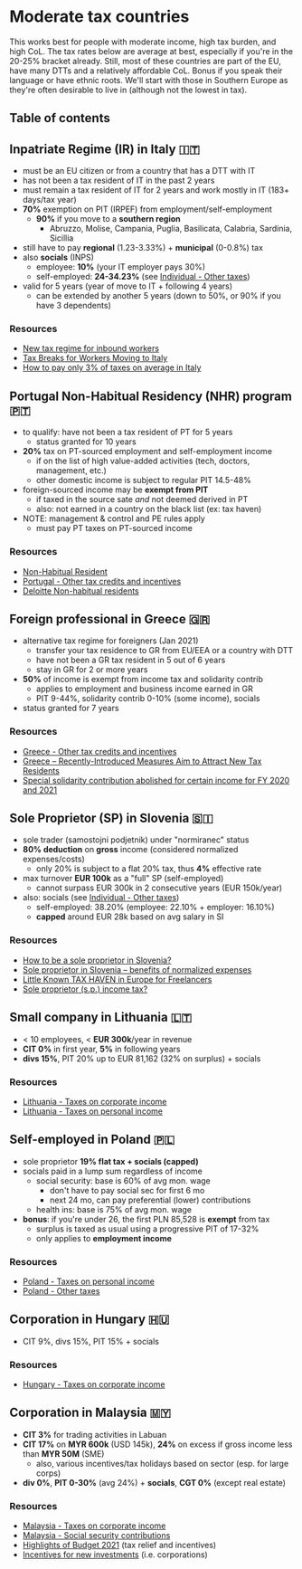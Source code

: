 # Moderate tax countries

This works best for people with moderate income, high tax burden, and high CoL. The tax rates below are average at best, especially if you're in the 20-25% bracket already. Still, most of these countries are part of the EU, have many DTTs and a relatively affordable CoL. Bonus if you speak their language or have ethnic roots. We'll start with those in Southern Europe as they're often desirable to live in (although not the lowest in tax).

## Table of contents

## Inpatriate Regime (IR) in Italy 🇮🇹

- must be an EU citizen or from a country that has a DTT with IT
- has not been a tax resident of IT in the past 2 years
- must remain a tax resident of IT for 2 years and work mostly in IT (183+ days/tax year)
- **70%** exemption on PIT (IRPEF) from employment/self-employment
  - **90%** if you move to a **southern region**
    - Abruzzo, Molise, Campania, Puglia, Basilicata, Calabria, Sardinia, Sicillia
- still have to pay **regional** (1.23-3.33%) + **municipal** (0-0.8%) tax
- also **socials** (INPS)
  - employee: **10%** (your IT employer pays 30%)
  - self-employed: **24-34.23%** (see [Individual - Other taxes](https://taxsummaries.pwc.com/italy/individual/other-taxes))
- valid for 5 years (year of move to IT + following 4 years)
  - can be extended by another 5 years (down to 50%, or 90% if you have 3 dependents)

### Resources

- [New tax regime for inbound workers](https://taxsummaries.pwc.com/italy/individual/income-determination)
- [Tax Breaks for Workers Moving to Italy](https://www.clearygottlieb.com/news-and-insights/publication-listing/tax-breaks-for-workers-moving-to-italy-new-official-guidelines-released)
- [How to pay only 3% of taxes on average in Italy](https://youtu.be/XxqULB8QSJs)

## Portugal Non-Habitual Residency (NHR) program 🇵🇹

- to qualify: have not been a tax resident of PT for 5 years
  - status granted for 10 years
- **20%** tax on PT-sourced employment and self-employment income
  - if on the list of high value-added activities (tech, doctors, management, etc.)
  - other domestic income is subject to regular PIT 14.5-48%
- foreign-sourced income may be **exempt from PIT**
  - if taxed in the source sate _and_ not deemed derived in PT
  - also: not earned in a country on the black list (ex: tax haven)
- NOTE: management & control and PE rules apply
  - must pay PT taxes on PT-sourced income

### Resources

- [Non-Habitual Resident](https://en.wikipedia.org/wiki/Non-Habitual_Resident)
- [Portugal - Other tax credits and incentives](https://taxsummaries.pwc.com/portugal/individual/other-tax-credits-and-incentives)
- [Deloitte Non-habitual residents](https://www2.deloitte.com/content/dam/Deloitte/pt/Documents/tax/NHR/Flyer_RNH2020_General.pdf)

## Foreign professional in Greece 🇬🇷

- alternative tax regime for foreigners (Jan 2021)
  - transfer your tax residence to GR from EU/EEA or a country with DTT
  - have not been a GR tax resident in 5 out of 6 years
  - stay in GR for 2 or more years
- **50%** of income is exempt from income tax and solidarity contrib
  - applies to employment and business income earned in GR
  - PIT 9-44%, solidarity contrib 0-10% (some income), socials
- status granted for 7 years

### Resources

- [Greece - Other tax credits and incentives](https://taxsummaries.pwc.com/greece/individual/other-tax-credits-and-incentives)
- [Greece – Recently-Introduced Measures Aim to Attract New Tax Residents](https://home.kpmg/xx/en/home/insights/2021/01/flash-alert-2021-008.html)
- [Special solidarity contribution abolished for certain income for FY 2020 and 2021](https://www.taxathand.com/article/15649/Greece/2020/Special-solidarity-contribution-abolished-for-certain-income-for-FY-2020-and-2021)

## Sole Proprietor (SP) in Slovenia 🇸🇮

- sole trader (samostojni podjetnik) under "normiranec" status
- **80% deduction** on **gross** income (considered normalized expenses/costs)
  - only 20% is subject to a flat 20% tax, thus **4%** effective rate
- max turnover **EUR 100k** as a "full" SP (self-employed)
  - cannot surpass EUR 300k in 2 consecutive years (EUR 150k/year)
- also: socials (see [Individual - Other taxes](https://taxsummaries.pwc.com/slovenia/individual/other-taxes))
  - self-employed: 38.20% (employee: 22.10% + employer: 16.10%)
  - **capped** around EUR 28k based on avg salary in SI

### Resources

- [How to be a sole proprietor in Slovenia?](https://data.si/en/blog/sole-proprietor-slovenia-2/)
- [Sole proprietor in Slovenia – benefits of normalized expenses](https://data.si/en/blog/sole-proprietor-normalized-expenses/)
- [Little Known TAX HAVEN in Europe for Freelancers](https://youtu.be/nSRj46PkozQ)
- [Sole proprietor (s.p.) income tax?](https://www.expat.com/forum/viewtopic.php?id=762117)

## Small company in Lithuania 🇱🇹

- < 10 employees, < **EUR 300k**/year in revenue
- **CIT 0%** in first year, **5%** in following years
- **divs 15%**, PIT 20% up to EUR 81,162 (32% on surplus) + socials

### Resources

- [Lithuania - Taxes on corporate income](https://taxsummaries.pwc.com/lithuania/corporate/taxes-on-corporate-income)
- [Lithuania - Taxes on personal income](https://taxsummaries.pwc.com/lithuania/individual/taxes-on-personal-income)

## Self-employed in Poland 🇵🇱

- sole proprietor **19% flat tax + socials (capped)**
- socials paid in a lump sum regardless of income
  - social security: base is 60% of avg mon. wage
    - don't have to pay social sec for first 6 mo
    - next 24 mo, can pay preferential (lower) contributions
  - health ins: base is 75% of avg mon. wage
- **bonus**: if you're under 26, the first PLN 85,528 is **exempt** from tax
  - surplus is taxed as usual using a progressive PIT of 17-32%
  - only applies to **employment income**

### Resources

- [Poland - Taxes on personal income](https://taxsummaries.pwc.com/poland/individual/taxes-on-personal-income)
- [Poland - Other taxes](https://taxsummaries.pwc.com/poland/individual/other-taxes)

## Corporation in Hungary 🇭🇺

- CIT 9%, divs 15%, PIT 15% + socials

### Resources

- [Hungary - Taxes on corporate income](https://taxsummaries.pwc.com/hungary/corporate/taxes-on-corporate-income)

## Corporation in Malaysia 🇲🇾

- **CIT 3%** for trading activities in Labuan
- **CIT 17%** on **MYR 600k** (USD 145k), **24%** on excess if gross income less than **MYR 50M** (SME)
  - also, various incentives/tax holidays based on sector (esp. for large corps)
- **div 0%**, **PIT 0-30%** (avg 24%) + **socials**, **CGT 0%** (except real estate)

### Resources

- [Malaysia - Taxes on corporate income](https://taxsummaries.pwc.com/malaysia/corporate/taxes-on-corporate-income)
- [Malaysia - Social security contributions](https://taxsummaries.pwc.com/malaysia/individual/other-taxes)
- [Highlights of Budget 2021](https://www2.deloitte.com/content/dam/Deloitte/my/Documents/tax/my-tax-espresso-nov2020-budget2021.pdf) (tax relief and incentives)
- [Incentives for new investments](https://www.mida.gov.my/wp-content/uploads/2020/07/Chapter-2-Incentives-for-New-Investments.pdf) (i.e. corporations)

